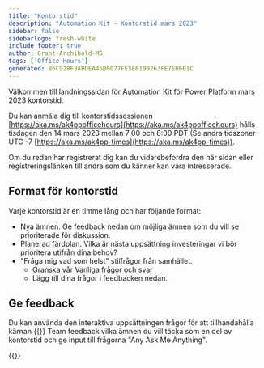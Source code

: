 ```yaml
---
title: "Kontorstid"
description: "Automation Kit - Kontorstid mars 2023"
sidebar: false
sidebarlogo: fresh-white
include_footer: true
author: Grant-Archibald-MS
tags: ['Office Hours']
generated: 86C928F8ABDEA45B0077FE5E6199263FE7EB6B1C
---
```


Välkommen till landningssidan för Automation Kit för Power Platform mars 2023 kontorstid.

Du kan anmäla dig till kontorstidssessionen [https://aka.ms/ak4ppofficehours](https://aka.ms/ak4ppofficehours) hålls tisdagen den 14 mars 2023 mellan 7:00 och 8:00 PDT (Se andra tidszoner UTC -7 [https://aka.ms/ak4pp-times](https://aka.ms/ak4pp-times)).

Om du redan har registrerat dig kan du vidarebefordra den här sidan eller registreringslänken till andra som du känner kan vara intresserade.

## Format för kontorstid

Varje kontorstid är en timme lång och har följande format:

- Nya ämnen. Ge feedback nedan om möjliga ämnen som du vill se prioriterade för diskussion.
- Planerad färdplan. Vilka är nästa uppsättning investeringar vi bör prioritera utifrån dina behov?
- "Fråga mig vad som helst" stilfrågor från samhället.
    - Granska vår [Vanliga frågor och svar](/sv/frequently-asked-questions)
    - Lägg till dina frågor i feedbacken nedan.

## Ge feedback

Du kan använda den interaktiva uppsättningen frågor för att tillhandahålla kärnan {{<product-name>}} Team feedback vilka ämnen du vill täcka som en del av kontorstid och ge input till frågorna "Any Ask Me Anything".

{{<questions name="/content/sv/office-hours/march-2023.json" completed="Tack för att du fyller i feedback" showNavigationButtons="false" locale="sv">}}
